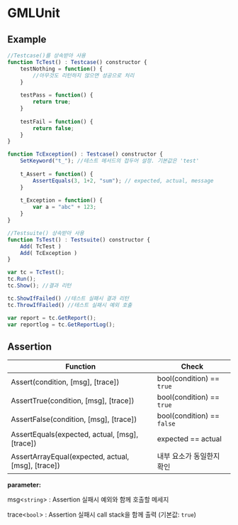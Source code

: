 # GMLUnit

## Example
```js
//Testcase()를 상속받아 사용
function TcTest() : Testcase() constructor {
    testNothing = function() {
    	//아무것도 리턴하지 않으면 성공으로 처리
    }
    
    testPass = function() {
    	return true;
    }
    
    testFail = function() {
    	return false;
    }
}
```

```js
function TcException() : Testcase() constructor {
    SetKeyword("t_"); //테스트 메서드의 접두어 설정. 기본값은 'test'
   
    t_Assert = function() {
    	AssertEquals(3, 1+2, "sum"); // expected, actual, message
    }
    
    t_Exception = function() {
    	var a = "abc" + 123;
    }
}
```

```js
//Testsuite() 상속받아 사용
function TsTest() : Testsuite() constructor {
    Add( TcTest )
    Add( TcException )
}	
```

```js
var tc = TcTest();
tc.Run();
tc.Show(); //결과 리턴

tc.ShowIfFailed() //테스트 실패시 결과 리턴
tc.ThrowIfFailed() //테스트 실패시 예외 호출

var report = tc.GetReport();
var reportlog = tc.GetReportLog();
```

## Assertion

| Function                                           | Check                        |
|----------------------------------------------------|------------------------------|
| Assert(condition, [msg], [trace])                  | bool(condition) == `true`    |
| AssertTrue(condition, [msg], [trace])              | bool(condition) == `true`    |
| AssertFalse(condition, [msg], [trace])             | bool(condition) == `false`   |
| AssertEquals(expected, actual, [msg], [trace])     | expected == actual           |
| AssertArrayEqual(expected, actual, [msg], [trace]) | 내부 요소가 동일한지 확인      |

**parameter:**

msg<`string`> : Assertion 실패시 예외와 함께 호출할 메세지

trace<`bool`> : Assertion 실패시 call stack을 함께 출력 (기본값: `true`)

